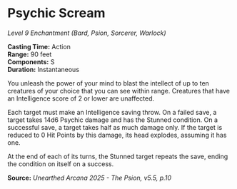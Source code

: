# Psychic Scream
*Level 9 Enchantment (Bard, Psion, Sorcerer, Warlock)*

**Casting Time:** Action  
**Range:** 90 feet  
**Components:** S  
**Duration:** Instantaneous  

You unleash the power of your mind to blast the intellect of up to ten creatures of your choice that you can see within range. Creatures that have an Intelligence score of 2 or lower are unaffected.  

Each target must make an Intelligence saving throw. On a failed save, a target takes 14d6 Psychic damage and has the Stunned condition. On a successful save, a target takes half as much damage only. If the target is reduced to 0 Hit Points by this damage, its head explodes, assuming it has one.  

At the end of each of its turns, the Stunned target repeats the save, ending the condition on itself on a success.

**Source:** *Unearthed Arcana 2025 - The Psion, v5.5, p.10*